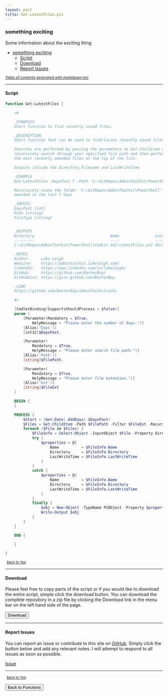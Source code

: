 ```yaml
---
layout: post
title: Get-LatestFiles.ps1
---
```


### something exciting

Some information about the exciting thing

- [something exciting](#something-exciting)
  - [Script](#script)
  - [Download](#download)
  - [Report Issues](#report-issues)

<small><i><a href='http://ecotrust-canada.github.io/markdown-toc/'>Table of contents generated with markdown-toc</a></i></small>

---

#### Script

```powershell
function Get-LatestFiles {

    <#

    .SYNOPSIS
    Short function to find recently saved files.

    .DESCRIPTION
    Short function that can be used to find/locate recently saved files.

    Searches are performed by passing the parameters to Get-Childitem which will then
    recursively search through your specified file path and then perform a sort to output
    the most recently amended files at the top of the list.

    Outputs inlcude the Directory,Filename and LastWriteTime

    .EXAMPLE
    Get-LatestFiles -DaysPast 7 -Path 'C:\GitRepos\AdminToolkit\PowerShell' -FileType *.*

    Recursively scans the folder 'C:\GitRepos\AdminToolkit\PowerShell' looking for all files that have been
    amended in the last 7 days

    .INPUTS
    DaysPast [int]
    Path [string]
    FileType [string]


    .OUTPUTS
    Directory                                  Name                LastWriteTime
    ---------                                  ----                -------------
    C:\GitRepos\AdminToolkit\PowerShell\CmdLet Get-LatestFiles.ps1 02/02/2018 15:30:35

    .NOTES
    Author:     Luke Leigh
    Website:    https://admintoolkit.lukeleigh.com/
    LinkedIn:   https://www.linkedin.com/in/lukeleigh/
    GitHub:     https://github.com/BanterBoy/
    GitHubGist: https://gist.github.com/BanterBoy

    .LINK
    https://github.com/BanterBoy/adminToolkit/wiki

    #>

    [CmdletBinding(SupportsShouldProcess = $false)]
    param (
        [Parameter(Mandatory = $True,
            HelpMessage = "Please enter the number of days.")]
        [Alias('Days')]
        [int32]$DaysPast,

        [Parameter(
            Mandatory = $True,
            HelpMessage = "Please enter search file path.")]
        [Alias('Path')]
        [string]$FilePath,

        [Parameter(
            Mandatory = $True,
            HelpMessage = "Please enter file extension.")]
        [Alias('Ext')]
        [string]$FileExt
    )

    BEGIN {
    }

    PROCESS {
        $Start = (Get-Date).AddDays(-$DaysPast)
        $Files = Get-ChildItem -Path $FilePath -Filter $FileExt -Recurse | Where-Object { $_.LastWriteTime -ge $Start }
        foreach ($File in $Files) {
            $FileInfo = Select-Object -InputObject $File -Property Directory, Name, LastWriteTime
            try {
                $properties = @{
                    Name          = $FileInfo.Name
                    Directory     = $FileInfo.Directory
                    LastWriteTime = $FileInfo.LastWriteTime
                }
            }
            catch {
                $properties = @{
                    Name          = $FileInfo.Name
                    Directory     = $FileInfo.Directory
                    LastWriteTime = $FileInfo.LastWriteTime
                }
            }
            finally {
                $obj = New-Object -TypeName PSObject -Property $properties
                Write-Output $obj
            }
        }
    }

    END {

    }

}
```

<span style="font-size:11px;"><a href="#"><i class="fas fa-caret-up" aria-hidden="true" style="color: white; margin-right:5px;"></i>Back to Top</a></span>

---

#### Download

Please feel free to copy parts of the script or if you would like to download the entire script, simple click the download button. You can download the complete repository in a zip file by clicking the Download link in the menu bar on the left hand side of the page.

<button class="btn" type="submit" onclick="window.open('/PowerShell/functions/fileManagement/Get-LatestFiles.ps1')">
    <i class="fa fa-cloud-download-alt">
    </i>
        Download
</button>

---

#### Report Issues

You can report an issue or contribute to this site on <a href="https://github.com/BanterBoy/scripts-blog/issues">GitHub</a>. Simply click the button below and add any relevant notes. I will attempt to respond to all issues as soon as possible.

<!-- Place this tag where you want the button to render. -->

<a class="github-button" href="https://github.com/BanterBoy/scripts-blog/issues/new?title=Get-LatestFiles.ps1&body=There is a problem with this function. Please find details below." data-show-count="true" aria-label="Issue BanterBoy/scripts-blog on GitHub">Issue</a>

---

<span style="font-size:11px;"><a href="#"><i class="fas fa-caret-up" aria-hidden="true" style="color: white; margin-right:5px;"></i>Back to Top</a></span>

<a href="/menu/_pages/functions.html">
    <button class="btn">
        <i class='fas fa-reply'>
        </i>
            Back to Functions
    </button>
</a>

[1]: http://ecotrust-canada.github.io/markdown-toc
[2]: https://github.com/googlearchive/code-prettify

